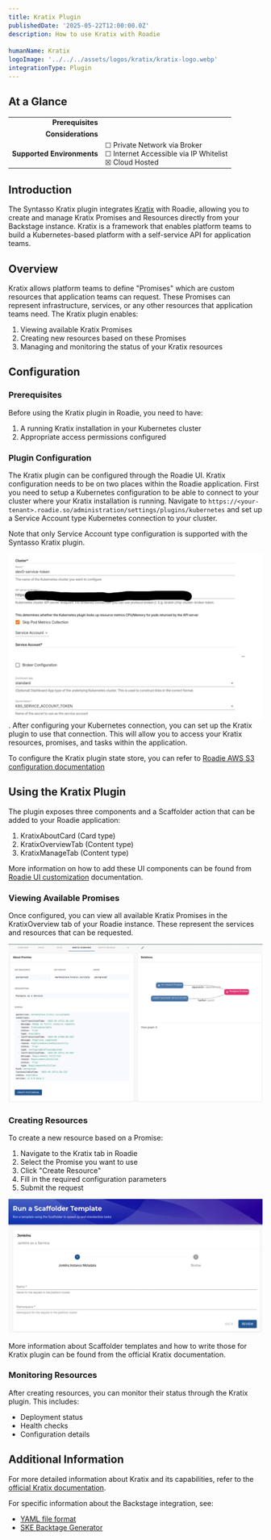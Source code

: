 ```yaml
---
title: Kratix Plugin
publishedDate: '2025-05-22T12:00:00.0Z'
description: How to use Kratix with Roadie

humanName: Kratix
logoImage: '../../../assets/logos/kratix/kratix-logo.webp'
integrationType: Plugin
---
```


## At a Glance
| | |
|---: | --- |
| **Prerequisites** |  |
| **Considerations** |  |
| **Supported Environments** | ☐ Private Network via Broker <br /> ☐ Internet Accessible via IP Whitelist <br /> ☒ Cloud Hosted |

## Introduction

The Syntasso Kratix plugin integrates [Kratix](https://kratix.io/) with Roadie, allowing you to create and manage Kratix Promises and Resources directly from your Backstage instance. Kratix is a framework that enables platform teams to build a Kubernetes-based platform with a self-service API for application teams.

## Overview

Kratix allows platform teams to define "Promises" which are custom resources that application teams can request. These Promises can represent infrastructure, services, or any other resources that application teams need. The Kratix plugin enables:

1. Viewing available Kratix Promises
2. Creating new resources based on these Promises
3. Managing and monitoring the status of your Kratix resources

## Configuration

### Prerequisites

Before using the Kratix plugin in Roadie, you need to have:

1. A running Kratix installation in your Kubernetes cluster
2. Appropriate access permissions configured

### Plugin Configuration

The Kratix plugin can be configured through the Roadie UI. Kratix configuration needs to be on two places within the Roadie application. First you need to setup a Kubernetes configuration to be able to connect to your cluster where your Kratix installation is running. Navigate to `https://<your-tenant>.roadie.so/administration/settings/plugins/kubernetes` and set up a Service Account type Kubernetes connection to your cluster. 

Note that only Service Account type configuration is supported with the Syntasso Kratix plugin.

![Kubernetes Configuration in Roadie](./kubernetes-config-service-account.webp).
After configuring your Kubernetes connection, you can set up the Kratix plugin to use that connection. This will allow you to access your Kratix resources, promises, and tasks within the application.


To configure the Kratix plugin state store, you can refer to [Roadie AWS S3 configuration documentation](/docs/integrations/aws-s3/)


## Using the Kratix Plugin

The plugin exposes three components and a Scaffolder action that can be added to your Roadie application:
1. KratixAboutCard (Card type)
2. KratixOverviewTab (Content type)
3. KratixManageTab (Content type)

More information on how to add these UI components can be found from [Roadie UI customization](/docs/getting-started/configure-ui/) documentation.


### Viewing Available Promises

Once configured, you can view all available Kratix Promises in the KratixOverview tab of your Roadie instance. These represent the services and resources that can be requested.

![kratix-promise-overview.png](kratix-promise-overview.webp)

### Creating Resources

To create a new resource based on a Promise:

1. Navigate to the Kratix tab in Roadie
2. Select the Promise you want to use
3. Click "Create Resource"
3. Fill in the required configuration parameters
4. Submit the request

![img_1.png](kratix-scaffolder-run.webp)

More information about Scaffolder templates and how to write those for Kratix plugin can be found from the official Kratix documentation. 



### Monitoring Resources

After creating resources, you can monitor their status through the Kratix plugin. This includes:

- Deployment status
- Health checks
- Configuration details



## Additional Information

For more detailed information about Kratix and its capabilities, refer to the [official Kratix documentation](https://docs.kratix.io/).

For specific information about the Backstage integration, see:
- [YAML file format](https://docs.kratix.io/ske/integrations/backstage/yaml-file-format)
- [SKE Backtage Generator](https://docs.kratix.io/ske/integrations/backstage/generator)
